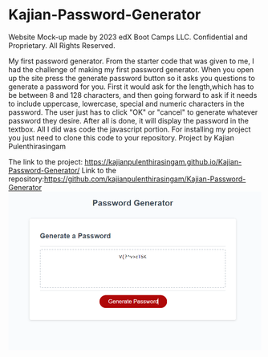 # Kajian-Password-Generator
Website Mock-up made by  2023 edX Boot Camps LLC. Confidential and Proprietary. All Rights Reserved.

My first password generator. From the starter code that was given to me, I had the challenge of making my first password generator. When you open up the site press the generate password button so it asks you questions to generate a password for you. First it would ask for the length,which has to be between 8 and 128 characters, and then going forward to ask if it needs to include uppercase, lowercase, special and numeric characters in the password. The user just has to click "OK" or "cancel" to generate whatever password they desire. After all is done, it will display the password in the textbox. All I did was code the javascript portion. For installing my project you just need to clone this code to your repository.
Project by Kajian Pulenthirasingam

The link to the project: https://kajianpulenthirasingam.github.io/Kajian-Password-Generator/
Link to the repository:https://github.com/kajianpulenthirasingam/Kajian-Password-Generator
![](Capture.PNG)